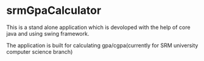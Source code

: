 # srmGpaCalculator

This is a stand alone application which is devoloped with the help of core java and using swing framework.

The application is built for calculating gpa/cgpa(currently for SRM university computer science branch)
